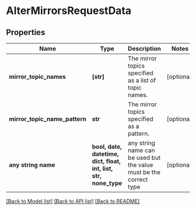 # AlterMirrorsRequestData


## Properties
Name | Type | Description | Notes
------------ | ------------- | ------------- | -------------
**mirror_topic_names** | **[str]** | The mirror topics specified as a list of topic names. | [optional] 
**mirror_topic_name_pattern** | **str** | The mirror topics specified as a pattern. | [optional] 
**any string name** | **bool, date, datetime, dict, float, int, list, str, none_type** | any string name can be used but the value must be the correct type | [optional]

[[Back to Model list]](../README.md#documentation-for-models) [[Back to API list]](../README.md#documentation-for-api-endpoints) [[Back to README]](../README.md)


